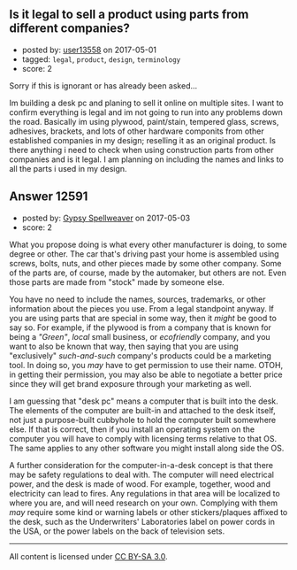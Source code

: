 ## Is it legal to sell a product using parts from different companies?

- posted by: [user13558](https://stackexchange.com/users/10806497/user13558) on 2017-05-01
- tagged: `legal`, `product`, `design`, `terminology`
- score: 2

Sorry if this is ignorant or has already been asked...

Im building a desk pc and planing to sell it online on multiple sites. I want to confirm everything is legal and im not going to run into any problems down the road. Basically im using plywood, paint/stain, tempered glass, screws, adhesives, brackets, and lots of other hardware componits from other established companies  in my design; reselling it as an original product. Is there anything i need to check when using construction parts from other companies and is it legal. I am planning on including the names and links to all the parts i used in my design.  


## Answer 12591

- posted by: [Gypsy Spellweaver](https://stackexchange.com/users/9933161/gypsy-spellweaver) on 2017-05-03
- score: 2

What you propose doing is what every other manufacturer is doing, to some degree or other. The car that's driving past your home is assembled using screws, bolts, nuts, and other pieces made by some other company. Some of the parts are, of course, made by the automaker, but others are not. Even those parts are made from "stock" made by someone else.

You have no need to include the names, sources, trademarks, or other information about the pieces you use. From a legal standpoint anyway. If you are using parts that are special in some way, then it _might_ be good to say so. For example, if the plywood is from a company that is known for being a _"Green"_, _local_ small business, or _ecofriendly_ company, and you want to also be known that way, then saying that you are using "exclusively" _such-and-such_ company's products could be a marketing tool. In doing so, you _may_ have to get permission to use their name. OTOH, in getting their permission, you may also be able to negotiate a better price since they will get brand exposure through your marketing as well.

I am guessing that "desk pc" means a computer that is built into the desk.
The elements of the computer are built-in and attached to the desk itself, not just a purpose-built cubbyhole to hold the computer built somewhere else. If that is correct, then if you install an operating system on the computer you will have to comply with licensing terms relative to that OS. The same applies to any other software you might install along side the OS.

A further consideration for the computer-in-a-desk concept is that there may be safety regulations to deal with. The computer will need electrical power, and the desk is made of wood. For example, together, wood and electricity can lead to fires. Any regulations in that area will be localized to where you are, and will need research on your own. Complying with them _may_ require some kind or warning labels or other stickers/plaques affixed to the desk, such as the Underwriters' Laboratories label on power cords in the USA, or the power labels on the back of television sets.



---

All content is licensed under [CC BY-SA 3.0](https://creativecommons.org/licenses/by-sa/3.0/).
